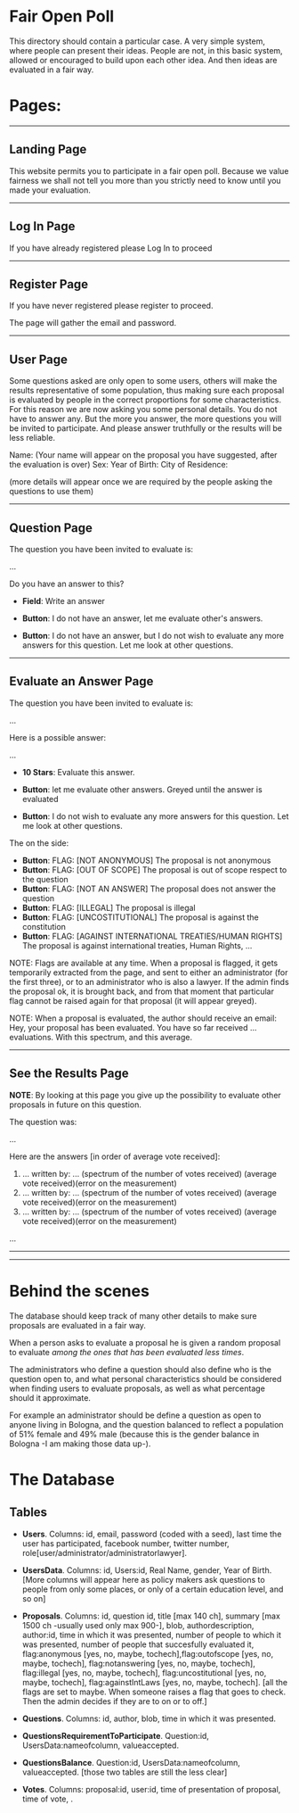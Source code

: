 # Fair Open Poll

This directory should contain a particular case. A very simple system, where people can present their ideas. People are not, in this basic system, allowed or encouraged to build upon each other idea. And then ideas are evaluated in a fair way.


# Pages:

---

## Landing Page
This website permits you to participate in a fair open poll.
Because we value fairness we shall not tell you more than you strictly need to know until you made your evaluation. 

---
## Log In Page

If you have already registered please Log In to proceed

---
## Register Page

If you have never registered please register to proceed.

The page will gather the email and password.

---
## User Page

Some questions asked are only open to some users, others will make the results representative of some population, thus making sure each proposal is evaluated by people in the correct proportions for some characteristics. For this reason we are now asking you some personal details. You do not have to answer any. But the more you answer, the more questions you will be invited to participate. And please answer truthfully or the results will be less reliable.

Name: (Your name will appear on the proposal you have suggested, after the evaluation is over)
Sex:
Year of Birth:
City of Residence:

(more details will appear once we are required by the people asking the questions to use them)


---
## Question Page

The question you have been invited to evaluate is:

...

Do you have an answer to this?

* **Field**: Write an answer

* **Button**: I do not have an answer, let me evaluate other's answers.

* **Button**: I do not have an answer, but I do not wish to evaluate any more answers for this question. Let me look at other questions.

---
## Evaluate an Answer Page

The question you have been invited to evaluate is:

...

Here is a possible answer:

...


* **10 Stars**: Evaluate this answer. 

* **Button**: let me evaluate other answers. Greyed until the answer is evaluated

* **Button**: I do not wish to evaluate any more answers for this question. Let me look at other questions.

The on the side:

* **Button**: FLAG: [NOT ANONYMOUS] The proposal is not anonymous
* **Button**: FLAG: [OUT OF SCOPE] The proposal is out of scope respect to the question
* **Button**: FLAG: [NOT AN ANSWER] The proposal does not answer the question
* **Button**: FLAG: [ILLEGAL] The proposal is illegal
* **Button**: FLAG: [UNCOSTITUTIONAL] The proposal is against the constitution
* **Button**: FLAG: [AGAINST INTERNATIONAL TREATIES/HUMAN RIGHTS] The proposal is against international treaties, Human Rights, ...

NOTE: Flags are available at any time. When a proposal is flagged, it gets temporarily extracted from the page, and sent to either an administrator (for the first three), or to an administrator who is also a lawyer. If the admin finds the proposal ok, it is brought back, and from that moment that particular flag cannot be raised again for that proposal (it will appear greyed).

NOTE: When a proposal is evaluated, the author should receive an email: Hey, your proposal has been evaluated. You have so far received ... evaluations. With this spectrum, and this average.





---
## See the Results Page

**NOTE**: By looking at this page you give up the possibility to evaluate other proposals in future on this question.


The question was:

...

Here are the answers [in order of average vote received]:

1. ... written by: ... (spectrum of the number of votes received) (average vote received)(error on the measurement)
2. ... written by: ... (spectrum of the number of votes received) (average vote received)(error on the measurement)
3. ... written by: ... (spectrum of the number of votes received) (average vote received)(error on the measurement)


...

---
---

# Behind the scenes

The database should keep track of many other details to make sure proposals are evaluated in a fair way.

When a person asks to evaluate a proposal he is given a random proposal to evaluate *among the ones that has been evaluated less times*.

The administrators who define a question should also define who is the question open to, and what personal characteristics should be considered when finding users to evaluate proposals, as well as what percentage should it approximate.

For example an administrator should be define a question as open to anyone living in Bologna, and the question balanced to reflect a population of 51% female and 49% male (because this is the gender balance in Bologna -I am making those data up-).


# The Database

## Tables

* **Users**. Columns: id, email, password (coded with a seed), last time the user has participated, facebook number, twitter number, role[user/administrator/administratorlawyer].

* **UsersData**. Columns: id, Users:id, Real Name, gender, Year of Birth.
[More columns will appear here as policy makers ask questions to people from only some places, or only of a certain education level, and so on]

* **Proposals**. Columns: id, question id, title [max 140 ch], summary [max 1500 ch -usually used only max 900-], blob, authordescription, author:id, time in which it was presented, number of people to which it was presented, number of people that succesfully evaluated it, flag:anonymous [yes, no, maybe, tochech],flag:outofscope [yes, no, maybe, tochech], flag:notanswering [yes, no, maybe, tochech], flag:illegal [yes, no, maybe, tochech], flag:uncostitutional [yes, no, maybe, tochech], flag:againstIntLaws [yes, no, maybe, tochech].
[all the flags are set to maybe. When someone raises a flag that goes to check. Then the admin decides if they are to on or to off.]

* **Questions**. Columns: id, author, blob, time in which it was presented.

* **QuestionsRequirementToParticipate**. Question:id, UsersData:nameofcolumn, valueaccepted.

* **QuestionsBalance**. Question:id, UsersData:nameofcolumn, valueaccepted. 
[those two tables are still the less clear]

* **Votes**. Columns: proposal:id, user:id, time of presentation of proposal, time of vote, .

